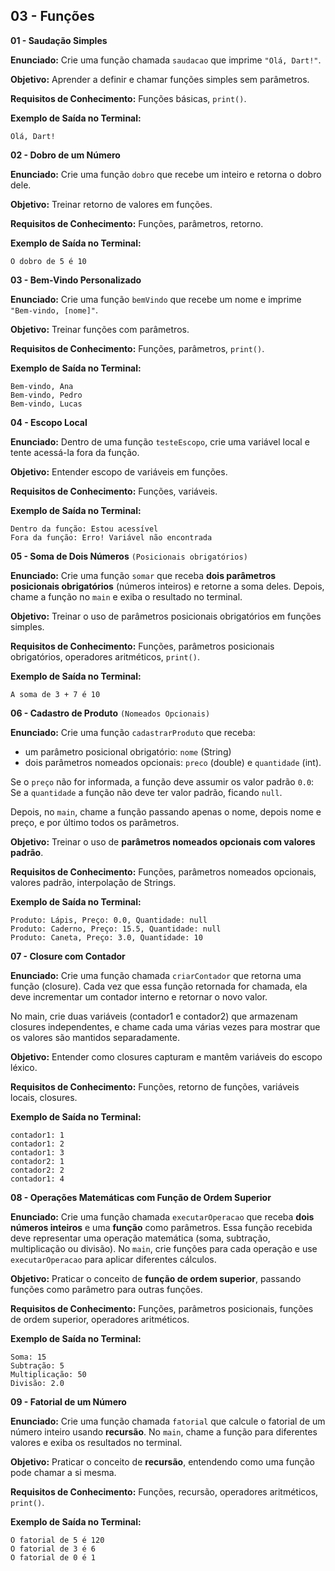 ## **03 - Funções**

**01 - Saudação Simples**

**Enunciado:** Crie uma função chamada `saudacao` que imprime `"Olá, Dart!"`.

**Objetivo:** Aprender a definir e chamar funções simples sem parâmetros.

**Requisitos de Conhecimento:** Funções básicas, `print()`.

**Exemplo de Saída no Terminal:**

```
Olá, Dart!
```

**02 - Dobro de um Número**

**Enunciado:** Crie uma função `dobro` que recebe um inteiro e retorna o dobro dele.

**Objetivo:** Treinar retorno de valores em funções.

**Requisitos de Conhecimento:** Funções, parâmetros, retorno.

**Exemplo de Saída no Terminal:**

```
O dobro de 5 é 10
```

**03 - Bem-Vindo Personalizado**

**Enunciado:** Crie uma função `bemVindo` que recebe um nome e imprime `"Bem-vindo, [nome]"`.

**Objetivo:** Treinar funções com parâmetros.

**Requisitos de Conhecimento:** Funções, parâmetros, `print()`.

**Exemplo de Saída no Terminal:**

```
Bem-vindo, Ana
Bem-vindo, Pedro
Bem-vindo, Lucas
```

**04 - Escopo Local**

**Enunciado:** Dentro de uma função `testeEscopo`, crie uma variável local e tente acessá-la fora da função.

**Objetivo:** Entender escopo de variáveis em funções.

**Requisitos de Conhecimento:** Funções, variáveis.

**Exemplo de Saída no Terminal:**

```
Dentro da função: Estou acessível
Fora da função: Erro! Variável não encontrada
```

**05 - Soma de Dois Números** `(Posicionais obrigatórios)`

**Enunciado:** Crie uma função `somar` que receba **dois parâmetros posicionais obrigatórios** (números inteiros) e retorne a soma deles. Depois, chame a função no `main` e exiba o resultado no terminal.

**Objetivo:** Treinar o uso de parâmetros posicionais obrigatórios em funções simples.

**Requisitos de Conhecimento:** Funções, parâmetros posicionais obrigatórios, operadores aritméticos, `print()`.

**Exemplo de Saída no Terminal:**

```
A soma de 3 + 7 é 10
```

**06 - Cadastro de Produto** `(Nomeados Opcionais)`

**Enunciado:**
Crie uma função `cadastrarProduto` que receba:

* um parâmetro posicional obrigatório: `nome` (String)
* dois parâmetros nomeados opcionais: `preco` (double) e `quantidade` (int).

Se o `preço` não for informada, a função deve assumir os valor padrão `0.0`:
Se a `quantidade` a função não deve ter valor padrão, ficando `null`.

Depois, no `main`, chame a função passando apenas o nome, depois nome e preço, e por último todos os parâmetros.

**Objetivo:**
Treinar o uso de **parâmetros nomeados opcionais com valores padrão**.

**Requisitos de Conhecimento:**
Funções, parâmetros nomeados opcionais, valores padrão, interpolação de Strings.

**Exemplo de Saída no Terminal:**

```
Produto: Lápis, Preço: 0.0, Quantidade: null
Produto: Caderno, Preço: 15.5, Quantidade: null
Produto: Caneta, Preço: 3.0, Quantidade: 10
```


**07 - Closure com Contador**

**Enunciado:**
Crie uma função chamada `criarContador` que retorna uma função (closure).
Cada vez que essa função retornada for chamada, ela deve incrementar um contador interno e retornar o novo valor.

No main, crie duas variáveis (contador1 e contador2) que armazenam closures independentes, e chame cada uma várias vezes para mostrar que os valores são mantidos separadamente.

**Objetivo:**
Entender como closures capturam e mantêm variáveis do escopo léxico.

**Requisitos de Conhecimento:**
Funções, retorno de funções, variáveis locais, closures.

**Exemplo de Saída no Terminal:**

```
contador1: 1
contador1: 2
contador1: 3
contador2: 1
contador2: 2
contador1: 4
```


**08 - Operações Matemáticas com Função de Ordem Superior**

**Enunciado:**
Crie uma função chamada `executarOperacao` que receba **dois números inteiros** e uma **função** como parâmetros.
Essa função recebida deve representar uma operação matemática (soma, subtração, multiplicação ou divisão).
No `main`, crie funções para cada operação e use `executarOperacao` para aplicar diferentes cálculos.

**Objetivo:**
Praticar o conceito de **função de ordem superior**, passando funções como parâmetro para outras funções.

**Requisitos de Conhecimento:**
Funções, parâmetros posicionais, funções de ordem superior, operadores aritméticos.

**Exemplo de Saída no Terminal:**

```
Soma: 15
Subtração: 5
Multiplicação: 50
Divisão: 2.0
```


**09 - Fatorial de um Número**

**Enunciado:**
Crie uma função chamada `fatorial` que calcule o fatorial de um número inteiro usando **recursão**.
No `main`, chame a função para diferentes valores e exiba os resultados no terminal.

**Objetivo:**
Praticar o conceito de **recursão**, entendendo como uma função pode chamar a si mesma.

**Requisitos de Conhecimento:**
Funções, recursão, operadores aritméticos, `print()`.

**Exemplo de Saída no Terminal:**

```
O fatorial de 5 é 120
O fatorial de 3 é 6
O fatorial de 0 é 1
```
